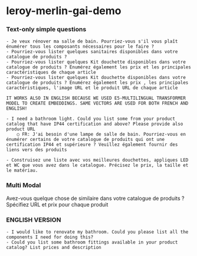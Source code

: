 # leroy-merlin-gai-demo

### Text-only simple questions

    - Je veux rénover ma salle de bain. Pourriez-vous s'il vous plaît énumérer tous les composants nécessaires pour le faire ?
    - Pourriez-vous lister quelques sanitaires disponibles dans votre catalogue de produits ?
    - Pourriez-vous lister quelques Kit douchette disponibles dans votre catalogue de produits ? Énumérez également les prix et les principales caractéristiques de chaque article
    - Pourriez-vous lister quelques Kit douchette disponibles dans votre catalogue de produits ? Énumérez également les prix , les principales caractéristiques, l'image URL et le produit URL de chaque article
 
    IT WORKS ALSO IN ENGLISH BECAUSE WE USED E5-MULTILINGUAL TRANSFORMER MODEL TO CREATE EMBEDDINGS. SAME VECTORS ARE USED FOR BOTH FRENCH AND ENGLISH!
    
    - I need a bathroom light. Could you list some from your product catalog that have IP44 certification and above? Please provide also product URL
        ○ FR: J'ai besoin d'une lampe de salle de bain. Pourriez-vous en énumérer certains de votre catalogue de produits qui ont une certification IP44 et supérieure ? Veuillez également fournir des liens vers des produits

    - Construisez une liste avec vos meilleures douchettes, appliques LED et WC que vous avez dans le catalogue. Précisez le prix, la taille et le matériau.

### Multi Modal

Avez-vous quelque chose de similaire dans votre catalogue de produits ? Spécifiez URL et prix pour chaque produit


### ENGLISH VERSION

    - I would like to renovate my bathroom. Could you please list all the components I need for doing this?
    - Could you list some bathroom fittings available in your product catalog? List prices and description

    